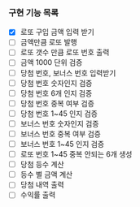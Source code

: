 ### 구현 기능 목록
- [x] 로또 구입 금액 입력 받기
- [ ] 금액만큼 로또 발행
- [ ] 로또 갯수 만큼 로또 번호 출력
- [ ] 금액 1000 단위 검증
- [ ] 당첨 번호, 보너스 번호 입력받기
- [ ] 당첨 번호 숫자인지 검증
- [ ] 당첨 번호 6개 인지 검증
- [ ] 당첨 번호 중복 여부 검증
- [ ] 당첨 번호 1~45 인지 검증
- [ ] 보너스 번호 숫자인지 검증
- [ ] 보너스 번호 중복 여부 검증
- [ ] 보너스 번호 1~45 인지 검증
- [ ] 로또 번호 1~45 중복 안되는 6개 생성
- [ ] 당첨 등수 계산
- [ ] 등수 별 금액 계산
- [ ] 당첨 내역 출력
- [ ] 수익률 출력
